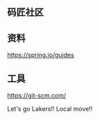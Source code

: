 ## 码匠社区

## 资料
https://spring.io/guides


## 工具
https://git-scm.com/

Let's go Lakers!!
Local move!!
